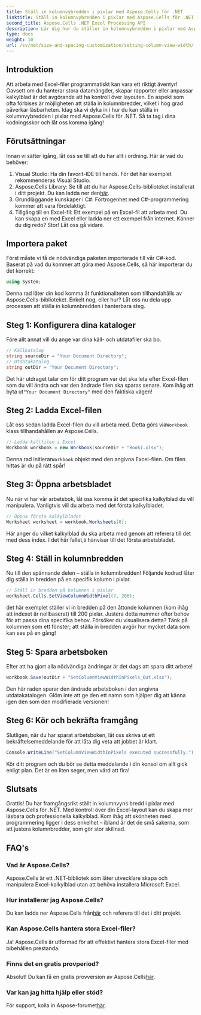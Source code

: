 ```yaml
---
title: Ställ in kolumnvybredden i pixlar med Aspose.Cells för .NET
linktitle: Ställ in kolumnvybredden i pixlar med Aspose.Cells för .NET
second_title: Aspose.Cells .NET Excel Processing API
description: Lär dig hur du ställer in kolumnvybredden i pixlar med Aspose.Cells för .NET i denna omfattande, steg-för-steg handledning som förenklar Excel-manipulation.
type: docs
weight: 10
url: /sv/net/size-and-spacing-customization/setting-column-view-width/
---
```

## Introduktion
Att arbeta med Excel-filer programmatiskt kan vara ett riktigt äventyr! Oavsett om du hanterar stora datamängder, skapar rapporter eller anpassar kalkylblad är det avgörande att ha kontroll över layouten. En aspekt som ofta förbises är möjligheten att ställa in kolumnbredder, vilket i hög grad påverkar läsbarheten. Idag ska vi dyka in i hur du kan ställa in kolumnvybredden i pixlar med Aspose.Cells för .NET. Så ta tag i dina kodningsskor och låt oss komma igång!
## Förutsättningar
Innan vi sätter igång, låt oss se till att du har allt i ordning. Här är vad du behöver:
1. Visual Studio: Ha din favorit-IDE till hands. För det här exemplet rekommenderas Visual Studio.
2.  Aspose.Cells Library: Se till att du har Aspose.Cells-biblioteket installerat i ditt projekt. Du kan ladda ner den[här](https://releases.aspose.com/cells/net/).
3. Grundläggande kunskaper i C#: Förtrogenhet med C#-programmering kommer att vara fördelaktigt.
4. Tillgång till en Excel-fil: Ett exempel på en Excel-fil att arbeta med. Du kan skapa en med Excel eller ladda ner ett exempel från internet.
Känner du dig redo? Stor! Låt oss gå vidare.
## Importera paket
Först måste vi få de nödvändiga paketen importerade till vår C#-kod. Baserat på vad du kommer att göra med Aspose.Cells, så här importerar du det korrekt:
```csharp
using System;
```
Denna rad låter din kod komma åt funktionaliteten som tillhandahålls av Aspose.Cells-biblioteket. Enkelt nog, eller hur? Låt oss nu dela upp processen att ställa in kolumnbredden i hanterbara steg.
## Steg 1: Konfigurera dina kataloger
Före allt annat vill du ange var dina käll- och utdatafiler ska bo.
```csharp
// Källkatalog
string sourceDir = "Your Document Directory";
// Utdatakatalog
string outDir = "Your Document Directory";
```
 Det här utdraget talar om för ditt program var det ska leta efter Excel-filen som du vill ändra och var den ändrade filen ska sparas senare. Kom ihåg att byta ut`"Your Document Directory"` med den faktiska vägen!
## Steg 2: Ladda Excel-filen
 Låt oss sedan ladda Excel-filen du vill arbeta med. Detta görs via`Workbook` klass tillhandahållen av Aspose.Cells.
```csharp
// Ladda källfilen i Excel
Workbook workbook = new Workbook(sourceDir + "Book1.xlsx");
```
 Denna rad initierar`Workbook` objekt med den angivna Excel-filen. Om filen hittas är du på rätt spår!
## Steg 3: Öppna arbetsbladet
Nu när vi har vår arbetsbok, låt oss komma åt det specifika kalkylblad du vill manipulera. Vanligtvis vill du arbeta med det första kalkylbladet.
```csharp
// Öppna första kalkylbladet
Worksheet worksheet = workbook.Worksheets[0];
```
 Här anger du vilket kalkylblad du ska arbeta med genom att referera till det med dess index. I det här fallet,`0` hänvisar till det första arbetsbladet.
## Steg 4: Ställ in kolumnbredden
Nu till den spännande delen – ställa in kolumnbredden! Följande kodrad låter dig ställa in bredden på en specifik kolumn i pixlar.
```csharp
// Ställ in bredden på kolumnen i pixlar
worksheet.Cells.SetViewColumnWidthPixel(7, 200);
```
det här exemplet ställer vi in bredden på den åttonde kolumnen (kom ihåg att indexet är nollbaserat) till 200 pixlar. Justera detta nummer efter behov för att passa dina specifika behov. Försöker du visualisera detta? Tänk på kolumnen som ett fönster; att ställa in bredden avgör hur mycket data som kan ses på en gång!
## Steg 5: Spara arbetsboken
Efter att ha gjort alla nödvändiga ändringar är det dags att spara ditt arbete!
```csharp
workbook.Save(outDir + "SetColumnViewWidthInPixels_Out.xlsx");
```
Den här raden sparar den ändrade arbetsboken i den angivna utdatakatalogen. Glöm inte att ge den ett namn som hjälper dig att känna igen den som den modifierade versionen!
## Steg 6: Kör och bekräfta framgång
Slutligen, när du har sparat arbetsboken, låt oss skriva ut ett bekräftelsemeddelande för att låta dig veta att jobbet är klart.
```csharp
Console.WriteLine("SetColumnViewWidthInPixels executed successfully.");
```
Kör ditt program och du bör se detta meddelande i din konsol om allt gick enligt plan. Det är en liten seger, men värd att fira!
## Slutsats
Grattis! Du har framgångsrikt ställt in kolumnvyns bredd i pixlar med Aspose.Cells för .NET. Med kontroll över din Excel-layout kan du skapa mer läsbara och professionella kalkylblad. Kom ihåg att skönheten med programmering ligger i dess enkelhet – ibland är det de små sakerna, som att justera kolumnbredder, som gör stor skillnad.
## FAQ's
### Vad är Aspose.Cells?
Aspose.Cells är ett .NET-bibliotek som låter utvecklare skapa och manipulera Excel-kalkylblad utan att behöva installera Microsoft Excel.
### Hur installerar jag Aspose.Cells?
 Du kan ladda ner Aspose.Cells från[här](https://releases.aspose.com/cells/net/) och referera till det i ditt projekt.
### Kan Aspose.Cells hantera stora Excel-filer?
Ja! Aspose.Cells är utformad för att effektivt hantera stora Excel-filer med bibehållen prestanda.
### Finns det en gratis provperiod?
 Absolut! Du kan få en gratis provversion av Aspose.Cells[här](https://releases.aspose.com/).
### Var kan jag hitta hjälp eller stöd?
 För support, kolla in Aspose-forumet[här](https://forum.aspose.com/c/cells/9).